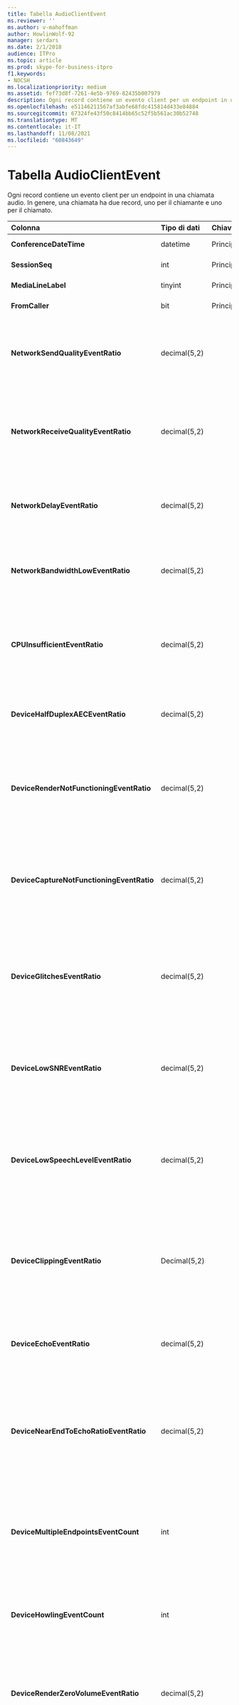 ```yaml
---
title: Tabella AudioClientEvent
ms.reviewer: ''
ms.author: v-mahoffman
author: HowlinWolf-92
manager: serdars
ms.date: 2/1/2018
audience: ITPro
ms.topic: article
ms.prod: skype-for-business-itpro
f1.keywords:
- NOCSH
ms.localizationpriority: medium
ms.assetid: fef73d8f-7261-4e5b-9769-82435b007979
description: Ogni record contiene un evento client per un endpoint in una chiamata audio. In genere, una chiamata ha due record, uno per il chiamante e uno per il chiamato.
ms.openlocfilehash: e51146211567af3abfe68fdc415814d433e84884
ms.sourcegitcommit: 67324fe43f50c8414bb65c52f5b561ac30b52748
ms.translationtype: MT
ms.contentlocale: it-IT
ms.lasthandoff: 11/08/2021
ms.locfileid: "60843649"
---
```

# <a name="audioclientevent-table"></a>Tabella AudioClientEvent
 
Ogni record contiene un evento client per un endpoint in una chiamata audio. In genere, una chiamata ha due record, uno per il chiamante e uno per il chiamato.
  
|**Colonna**|**Tipo di dati**|**Chiave/indice**|**Dettagli**|
|:-----|:-----|:-----|:-----|
|**ConferenceDateTime** <br/> |datetime  <br/> |Principale  <br/> |Riferimento dalla [tabella MediaLine](medialine-0.md).  <br/> |
|**SessionSeq** <br/> |int  <br/> |Principale  <br/> |Riferimento dalla [tabella MediaLine](medialine-0.md).  <br/> |
|**MediaLineLabel** <br/> |tinyint  <br/> |Principale  <br/> |Riferimento dalla [tabella MediaLine](medialine-0.md).  <br/> |
|**FromCaller** <br/> |bit  <br/> |Principale  <br/> |0: dati del chiamato  <br/> 1: Dati del chiamante  <br/> |
|**NetworkSendQualityEventRatio** <br/> |decimal(5,2)  <br/> | <br/> |Percentuale della sessione in cui è stato generato l'evento NetworkSendQuality per lo stato "Bad".  <br/> La qualità della rete in termini di instabilità o perdita di pacchetti è grave e influisce sulla qualità dell'audio inviato.  <br/> |
|**NetworkReceiveQualityEventRatio** <br/> |decimal(5,2)  <br/> | <br/> |Percentuale della sessione in cui è stato generato l'evento ReceiveSendQuality per lo stato "Bad".  <br/> La qualità della rete in termini di instabilità o perdita di pacchetti è grave e influisce sulla qualità dell'audio ricevuto.  <br/> |
|**NetworkDelayEventRatio** <br/> |decimal(5,2)  <br/> | <br/> |Percentuale della sessione in cui è stato generato l'evento Delay per lo stato "Bad". La latenza di rete è grave e influisce sull'esperienza impedendo la comunicazione interattiva  <br/> |
|**NetworkBandwidthLowEventRatio** <br/> |decimal(5,2)  <br/> | <br/> |Percentuale della sessione in cui è stato generato l'evento LowBandwidth per lo stato "Bad". La larghezza di banda disponibile non è sufficiente per un'esperienza vocale accettabile.  <br/> |
|**CPUInsufficientEventRatio** <br/> |decimal(5,2)  <br/> | <br/> |Percentuale della sessione in cui è stato generato l'evento CPU insufficiente per lo stato "Non valido". I cicli di CPU non sono sufficienti per l'elaborazione con le modalità e le applicazioni correnti in uso. Ciò causa distorsioni con il canale audio.  <br/> |
|**DeviceHalfDuplexAECEventRatio** <br/> |decimal(5,2)  <br/> | <br/> |Percentuale della sessione in cui è stato generato l'evento DeviceHalfDuplexAEC per lo stato "Bad". Per evitare l'eco, il sistema ha inserito half duplex.  <br/> |
|**DeviceRenderNotFunctioningEventRatio** <br/> |decimal(5,2)  <br/> | <br/> |Percentuale della sessione in cui è stato generato l'evento DeviceRenderNotFunctioning per lo stato "Bad". Il dispositivo di rendering attualmente utilizzato per la sessione non funziona correttamente. Ciò può causare problemi audio unidireli.  <br/> |
|**DeviceCaptureNotFunctioningEventRatio** <br/> |decimal(5,2)  <br/> | <br/> |Percentuale della sessione in cui è stato generato l'evento DeviceCaptureNotFunctioning per lo stato "Bad". Il dispositivo di acquisizione attualmente in uso per la sessione non funziona correttamente. Ciò può causare problemi audio unidireli.  <br/> |
|**DeviceGlitchesEventRatio** <br/> |decimal(5,2)  <br/> | <br/> |Percentuale della sessione in cui è stato generato l'evento DeviceGlitches per lo stato "Bad". Il rendering dell'audio causa gravi problemi che causano distorsioni. Questi problemi possono essere causati da problemi del driver, chiamate di procedura differita (DPC) storm (driver) e utilizzo elevato della CPU.  <br/> |
|**DeviceLowSNREventRatio** <br/> |decimal(5,2)  <br/> | <br/> |Percentuale della sessione in cui è stato generato l'evento DeviceLowSNR per lo stato "Bad". La qualità di acquisizione è molto scarsa, molto rumorosa o l'utente sta parlando troppo lontano dal microfono. Ciò causerà distorsioni.  <br/> |
|**DeviceLowSpeechLevelEventRatio** <br/> |decimal(5,2)  <br/> | <br/> |Percentuale della sessione in cui è stato generato l'evento DeviceLowSpeechLevel per lo stato "Bad". Il livello di sintesi vocale dell'utente è troppo basso e il sistema non può aumentarlo ulteriormente. Ciò può causare distorsioni o essere percepito come audio unidirevi.  <br/> |
|**DeviceClippingEventRatio** <br/> |Decimal(5,2)  <br/> | <br/> |Percentuale della sessione in cui è stato generato l'evento DeviceClipping per lo stato "Bad".  <br/> Quando il riconoscimento vocale near-end ritaglia il microfono, l'estremità finale sente la distorsione dovuta al ritaglio. È importante evitare il ritaglio del microfono near-end.  <br/> |
|**DeviceEchoEventRatio** <br/> |decimal(5,2)  <br/> | <br/> |Percentuale della sessione in cui è stato generato l'evento DeviceEchoEvent per lo stato "Bad". Il dispositivo o la configurazione causa eco oltre la capacità del sistema di compensare.  <br/> |
|**DeviceNearEndToEchoRatioEventRatio** <br/> |decimal(5,2)  <br/> | <br/> |Percentuale della sessione in cui è stato generato l'evento DeviceNearEndToEchoRatio per lo stato "Bad". La voce dell'utente è troppo bassa rispetto all'eco acquisita che influisce sull'esperienza degli utenti perché limita la facilità di interruzione di un utente. Ridurre il volume degli altoparlanti, avvicinare il microfono al relatore.  <br/> |
|**DeviceMultipleEndpointsEventCount** <br/> |int  <br/> ||Numero di volte in cui durante la sessione è stato generato l'evento DeviceMultipleEndpoints per lo stato "Bad". Sono stati rilevati più endpoint audio nella stessa sessione e il sistema ha compensato riducendo il volume di rendering.  <br/> |
|**DeviceHowlingEventCount** <br/> |int  <br/> | <br/> |Numero di volte in cui durante la sessione è stato generato l'evento DeviceHowlingEvent per lo stato "Bad". Rilevato loop di feedback audio (causato da più endpoint che condividono il percorso audio).  <br/> |
|**DeviceRenderZeroVolumeEventRatio** <br/> |decimal(5,2)  <br/> ||Percentuale della sessione in cui è stato generato l'evento DeviceRenderZeroVolume per lo stato "Bad". Il dispositivo di rendering è stato impostato su volume zero.  <br/> Questa colonna è stata introdotta in Microsoft Lync Server 2013.  <br/> |
|**DeviceRenderMuteEventRatio** <br/> |decimal(5,2)  <br/> ||Percentuale della sessione in cui è stato generato l'evento DeviceRenderMute per lo stato "Bad". Il dispositivo di rendering è stato disattivato.  <br/> Questa colonna è stata introdotta in Microsoft Lync Server 2013.  <br/> |
   


